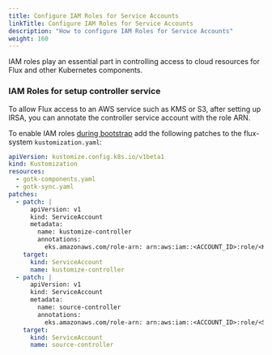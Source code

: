 ```yaml
---
title: Configure IAM Roles for Service Accounts
linkTitle: Configure IAM Roles for Service Accounts
description: "How to configure IAM Roles for Service Accounts"
weight: 160
---
```


IAM roles play an essential part in controlling access to cloud resources for Flux and other Kubernetes components.

### IAM Roles for setup controller service

To allow Flux access to an AWS service such as KMS or S3, after setting up IRSA,
you can annotate the controller service account with the role ARN.

To enable IAM roles [during bootstrap](_index.md) add the following patches to the flux-system `kustomization.yaml`:

```yaml
apiVersion: kustomize.config.k8s.io/v1beta1
kind: Kustomization
resources:
  - gotk-components.yaml
  - gotk-sync.yaml
patches:
  - patch: |
      apiVersion: v1
      kind: ServiceAccount
      metadata:
        name: kustomize-controller
        annotations:
          eks.amazonaws.com/role-arn: arn:aws:iam::<ACCOUNT_ID>:role/<KMS-ROLE-NAME>
    target:
      kind: ServiceAccount
      name: kustomize-controller
  - patch: |
      apiVersion: v1
      kind: ServiceAccount
      metadata:
        name: source-controller
        annotations:
          eks.amazonaws.com/role-arn: arn:aws:iam::<ACCOUNT_ID>:role/<S3-ROLE-NAME>
    target:
      kind: ServiceAccount
      name: source-controller
```
